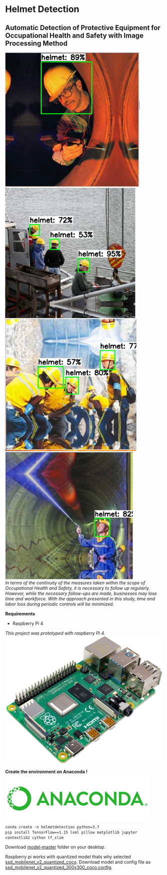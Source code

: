 # Helmet Detection
## Automatic Detection of Protective Equipment for Occupational Health and Safety with Image Processing Method
![result](https://github.com/ebrarsahin/helmet_detection/blob/main/results/result6.png) ![result7](https://github.com/ebrarsahin/helmet_detection/blob/main/results/result4.png) ![result5](https://github.com/ebrarsahin/helmet_detection/blob/main/results/result5.png)
![result3](https://github.com/ebrarsahin/helmet_detection/blob/main/results/result3.png)
<br/>
*In terms of the continuity of the measures taken within the scope of Occupational Health and Safety, it is necessary to follow up regularly. However, while the necessary follow-ups are made, businesses may lose time and workforce. With the approach presented in this study, time and labor loss during periodic controls will be minimized.*

**Requirements** <br/>
- Raspberry Pi 4 <br/>

*This project was prototyped with raspberry Pi 4.*
![raspberry](https://github.com/ebrarsahin/helmet_detection/blob/main/results/raspberry.jpg)

**Create the environment on Anaconda !** <br/>
![anaconda](https://github.com/ebrarsahin/helmet_detection/blob/main/results/anaconda.png)<br/>
`conda create -n helmetdetection python=3.7` <br/>
`pip install TensorFlow==1.15 lxml pillow matplotlib jupyter contextlib2 cython tf_slim`

Download [model-master](https://github.com/tensorflow/models) folder on your desktop.  <br/>

Raspberry pi works with quantized model thats why selected  [ssd_mobilenet_v2_quantized_coco](https://github.com/tensorflow/models/blob/master/research/object_detection/g3doc/tf1_detection_zoo.md). Download model and config file as [ssd_mobilenet_v2_quantized_300x300_coco.config](https://github.com/tensorflow/models/tree/master/research/object_detection/samples/configs).

